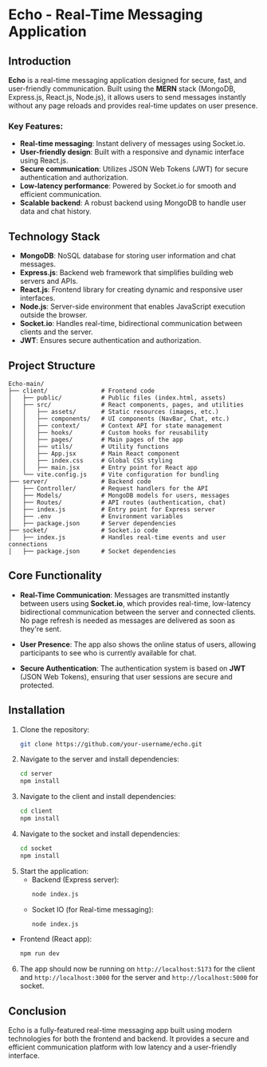 # Echo - Real-Time Messaging Application

## Introduction
**Echo** is a real-time messaging application designed for secure, fast, and user-friendly communication. Built using the **MERN** stack (MongoDB, Express.js, React.js, Node.js), it allows users to send messages instantly without any page reloads and provides real-time updates on user presence.

### Key Features:
- **Real-time messaging**: Instant delivery of messages using Socket.io.
- **User-friendly design**: Built with a responsive and dynamic interface using React.js.
- **Secure communication**: Utilizes JSON Web Tokens (JWT) for secure authentication and authorization.
- **Low-latency performance**: Powered by Socket.io for smooth and efficient communication.
- **Scalable backend**: A robust backend using MongoDB to handle user data and chat history.

## Technology Stack

- **MongoDB**: NoSQL database for storing user information and chat messages.
- **Express.js**: Backend web framework that simplifies building web servers and APIs.
- **React.js**: Frontend library for creating dynamic and responsive user interfaces.
- **Node.js**: Server-side environment that enables JavaScript execution outside the browser.
- **Socket.io**: Handles real-time, bidirectional communication between clients and the server.
- **JWT**: Ensures secure authentication and authorization.

## Project Structure

```plaintext
Echo-main/
├── client/               # Frontend code
│   ├── public/           # Public files (index.html, assets)
│   ├── src/              # React components, pages, and utilities
│   │   ├── assets/       # Static resources (images, etc.)
│   │   ├── components/   # UI components (NavBar, Chat, etc.)
│   │   ├── context/      # Context API for state management
│   │   ├── hooks/        # Custom hooks for reusability
│   │   ├── pages/        # Main pages of the app
│   │   ├── utils/        # Utility functions
│   │   ├── App.jsx       # Main React component
│   │   ├── index.css     # Global CSS styling
│   │   ├── main.jsx      # Entry point for React app
│   └── vite.config.js    # Vite configuration for bundling
├── server/               # Backend code
│   ├── Controller/       # Request handlers for the API
│   ├── Models/           # MongoDB models for users, messages
│   ├── Routes/           # API routes (authentication, chat)
│   ├── index.js          # Entry point for Express server
│   ├── .env              # Environment variables
│   ├── package.json      # Server dependencies
├── socket/               # Socket.io code
│   ├── index.js          # Handles real-time events and user connections
│   ├── package.json      # Socket dependencies
```

## Core Functionality

- **Real-Time Communication**: Messages are transmitted instantly between users using **Socket.io**, which provides real-time, low-latency bidirectional communication between the server and connected clients. No page refresh is needed as messages are delivered as soon as they're sent.
  
- **User Presence**: The app also shows the online status of users, allowing participants to see who is currently available for chat.

- **Secure Authentication**: The authentication system is based on **JWT** (JSON Web Tokens), ensuring that user sessions are secure and protected.

## Installation

1. Clone the repository:
   ```bash
   git clone https://github.com/your-username/echo.git
   ```
2. Navigate to the server and install dependencies:
   ```bash
   cd server
   npm install
   ```
3. Navigate to the client and install dependencies:
   ```bash
   cd client
   npm install
   ```
4. Navigate to the socket and install dependencies:
   ```bash
   cd socket
   npm install
   ```
5. Start the application:
   - Backend (Express server):
     ```bash
     node index.js
     ```
   - Socket IO (for Real-time messaging):
     ```bash
     node index.js
     ```
  - Frontend (React app):
     ```bash
     npm run dev
     ```

6. The app should now be running on `http://localhost:5173` for the client and `http://localhost:3000` for the server and `http://localhost:5000` for socket.

## Conclusion
Echo is a fully-featured real-time messaging app built using modern technologies for both the frontend and backend. It provides a secure and efficient communication platform with low latency and a user-friendly interface.
